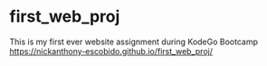# first_web_proj
This is my first ever website assignment during KodeGo Bootcamp
https://nickanthony-escobido.github.io/first_web_proj/
